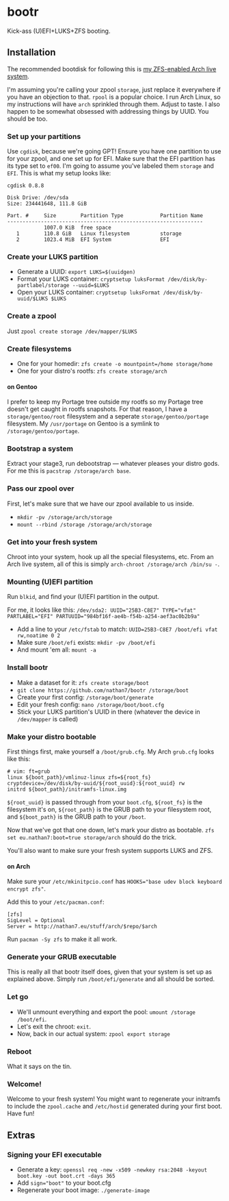 # bootr

  Kick-ass (U)EFI+LUKS+ZFS booting.

## Installation

  The recommended bootdisk for following this is [my ZFS-enabled Arch live system](http://nathan7.eu/stuff/archlinux-2014.01.26-dual.iso).

  I'm assuming you're calling your zpool `storage`, just replace it everywhere if you have an objection to that. `rpool` is a popular choice.
  I run Arch Linux, so my instructions will have `arch` sprinkled through them. Adjust to taste.
  I also happen to be somewhat obsessed with addressing things by UUID. You should be too.

### Set up your partitions

  Use `cgdisk`, because we're going GPT!
  Ensure you have one partition to use for your zpool, and one set up for EFI.
  Make sure that the EFI partition has its type set to `ef00`.
  I'm going to assume you've labeled them `storage` and `EFI`.
  This is what my setup looks like:

```
cgdisk 0.8.8

Disk Drive: /dev/sda
Size: 234441648, 111.8 GiB

Part. #     Size        Partition Type            Partition Name
----------------------------------------------------------------
            1007.0 KiB  free space
   1        110.8 GiB   Linux filesystem          storage
   2        1023.4 MiB  EFI System                EFI
```

### Create your LUKS partition

  * Generate a UUID: `export LUKS=$(uuidgen)`
  * Format your LUKS container: `cryptsetup luksFormat /dev/disk/by-partlabel/storage --uuid=$LUKS`
  * Open your LUKS container: `cryptsetup luksFormat /dev/disk/by-uuid/$LUKS $LUKS`

### Create a zpool

  Just `zpool create storage /dev/mapper/$LUKS`

### Create filesystems

  * One for your homedir: `zfs create -o mountpoint=/home storage/home`
  * One for your distro's rootfs: `zfs create storage/arch`


#### on Gentoo

  I prefer to keep my Portage tree outside my rootfs so my Portage tree doesn't get caught in rootfs snapshots.
  For that reason, I have a `storage/gentoo/root` filesystem and a seperate `storage/gentoo/portage` filesystem. My `/usr/portage` on Gentoo is a symlink to `/storage/gentoo/portage`.

### Bootstrap a system

  Extract your stage3, run debootstrap — whatever pleases your distro gods.
  For me this is `pacstrap /storage/arch base`.

### Pass our zpool over

  First, let's make sure that we have our zpool available to us inside.
  * `mkdir -pv /storage/arch/storage`
  * `mount --rbind /storage /storage/arch/storage`

### Get into your fresh system

  Chroot into your system, hook up all the special filesystems, etc.
  From an Arch live system, all of this is simply `arch-chroot /storage/arch /bin/su -`.

### Mounting (U)EFI partition

  Run `blkid`, and find your (U)EFI partition in the output.

  For me, it looks like this: `/dev/sda2: UUID="25B3-C8E7" TYPE="vfat" PARTLABEL="EFI" PARTUUID="984bf16f-ae4b-f54b-a254-aef3ac0b2b9a"`

  * Add a line to your `/etc/fstab` to match: `UUID=25B3-C8E7 /boot/efi vfat rw,noatime 0 2`
  * Make sure `/boot/efi` exists: `mkdir -pv /boot/efi`
  * And mount 'em all: `mount -a`

### Install bootr

  * Make a dataset for it: `zfs create storage/boot`
  * `git clone https://github.com/nathan7/bootr /storage/boot`
  * Create your first config: `/storage/boot/generate`
  * Edit your fresh config: `nano /storage/boot/boot.cfg`
  * Stick your LUKS partition's UUID in there (whatever the device in `/dev/mapper` is called)

### Make your distro bootable

  First things first, make yourself a `/boot/grub.cfg`.
  My Arch `grub.cfg` looks like this:
```
# vim: ft=grub
linux ${boot_path}/vmlinuz-linux zfs=${root_fs} cryptdevice=/dev/disk/by-uuid/${root_uuid}:${root_uuid} rw
initrd ${boot_path}/initramfs-linux.img
```

  `${root_uuid}` is passed through from your `boot.cfg`, `${root_fs}` is the filesystem it's on, `${root_path}` is the GRUB path to your filesystem root, and `${boot_path}` is the GRUB path to your `/boot`.

  Now that we've got that one down, let's mark your distro as bootable.
  `zfs set eu.nathan7:boot=true storage/arch` should do the trick.

  You'll also want to make sure your fresh system supports LUKS and ZFS.

#### on Arch

  Make sure your `/etc/mkinitpcio.conf` has `HOOKS="base udev block keyboard encrypt zfs"`.

  Add this to your `/etc/pacman.conf`:
```
[zfs]
SigLevel = Optional
Server = http://nathan7.eu/stuff/arch/$repo/$arch
```

  Run `pacman -Sy zfs` to make it all work.

### Generate your GRUB executable

  This is really all that bootr itself does, given that your system is set up as explained above.
  Simply run `/boot/efi/generate` and all should be sorted.

### Let go

  * We'll unmount everything and export the pool: `umount /storage /boot/efi`.
  * Let's exit the chroot: `exit`.
  * Now, back in our actual system: `zpool export storage`

### Reboot

  What it says on the tin.

### Welcome!

  Welcome to your fresh system!
  You might want to regenerate your initramfs to include the `zpool.cache` and `/etc/hostid` generated during your first boot.
  Have fun!

## Extras
### Signing your EFI executable

  * Generate a key: `openssl req -new -x509 -newkey rsa:2048 -keyout boot.key -out boot.crt -days 365`
  * Add `sign="boot"` to your boot.cfg
  * Regenerate your boot image: `./generate-image`

